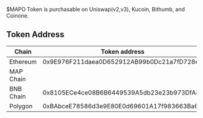 $MAPO Token is purchasable on Uniswap(v2,v3), Kucoin, Bithumb, and Coinone.

## Token Address

| Chain | Token address |
| ---- | ---- |
| Ethereum | 0x9E976F211daea0D652912AB99b0Dc21a7fD728e4 |
| MAP Chain | |
| BNB Chain | 0x8105ECe4ce08B6B6449539A5db23e23b973DfA8f |
| Polygon | 0xBAbceE78586d3e9E80E0d69601A17f983663Ba6a |


